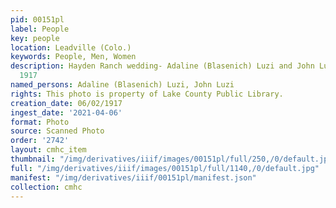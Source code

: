 ```yaml
---
pid: 00151pl
label: People
key: people
location: Leadville (Colo.)
keywords: People, Men, Women
description: Hayden Ranch wedding- Adaline (Blasenich) Luzi and John Luzi, June 2,
  1917
named_persons: Adaline (Blasenich) Luzi, John Luzi
rights: This photo is property of Lake County Public Library.
creation_date: 06/02/1917
ingest_date: '2021-04-06'
format: Photo
source: Scanned Photo
order: '2742'
layout: cmhc_item
thumbnail: "/img/derivatives/iiif/images/00151pl/full/250,/0/default.jpg"
full: "/img/derivatives/iiif/images/00151pl/full/1140,/0/default.jpg"
manifest: "/img/derivatives/iiif/00151pl/manifest.json"
collection: cmhc
---
```

